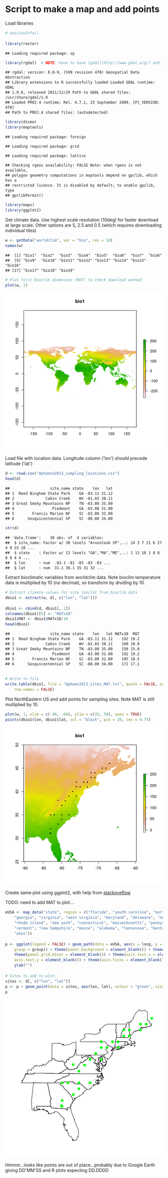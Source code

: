 Script to make a map and add points
=========================================

Load libraries


```r
# sessionInfo()

library(raster)
```

```
## Loading required package: sp
```

```r
library(rgdal)  # NOTE: have to have [gdal](http://www.gdal.org/) and [PROJ.4](http://trac.osgeo.org/proj/) install on PATH
```

```
## rgdal: version: 0.8-9, (SVN revision 470) Geospatial Data Abstraction
## Library extensions to R successfully loaded Loaded GDAL runtime: GDAL
## 1.9.0, released 2011/12/29 Path to GDAL shared files: /usr/share/gdal/1.9
## Loaded PROJ.4 runtime: Rel. 4.7.1, 23 September 2009, [PJ_VERSION: 470]
## Path to PROJ.4 shared files: (autodetected)
```

```r
library(dismo)
library(maptools)
```

```
## Loading required package: foreign
```

```
## Loading required package: grid
```

```
## Loading required package: lattice
```

```
## Checking rgeos availability: FALSE Note: when rgeos is not available,
## polygon geometry computations in maptools depend on gpclib, which has a
## restricted licence. It is disabled by default; to enable gpclib, type
## gpclibPermit()
```

```r
library(maps)
library(ggplot2)
```



Get climate data. Use highest scale resolution (10deg) for faster download at large scale. Other options are 5, 2.5 and 0.5 (which requires downloading individual tiles)


```r
w <- getData("worldclim", var = "bio", res = 10)
names(w)
```

```
##  [1] "bio1"  "bio2"  "bio3"  "bio4"  "bio5"  "bio6"  "bio7"  "bio8" 
##  [9] "bio9"  "bio10" "bio11" "bio12" "bio13" "bio14" "bio15" "bio16"
## [17] "bio17" "bio18" "bio19"
```

```r
# Plot first bioclim dimension (MAT) to check download worked
plot(w, 1)
```

![plot of chunk loadclimdata](figure/loadclimdata.png) 



Load file with location data. Longitude column ('lon') should precede latitude ('lat')


```r
d <- read.csv("Aphaeno2013_sampling_locations.csv")
head(d)
```

```
##                  site_name state    lon   lat
## 1  Reed Bingham State Park    GA -83.11 31.12
## 2              Cabin Creek    WV -81.03 38.11
## 3 Great Smoky Mountains NP    TN -83.00 35.00
## 4                 Piedmont    GA -83.00 31.00
## 5        Francis Marion NF    SC -83.00 32.00
## 6      Sesquicentennial SP    SC -80.00 34.00
```

```r
str(d)
```

```
## 'data.frame':	30 obs. of  4 variables:
##  $ site_name: Factor w/ 30 levels "Aroostook SP",..: 24 3 7 21 6 27 4 9 23 18 ...
##  $ state    : Factor w/ 13 levels "GA","MA","ME",..: 1 13 10 1 8 8 8 9 4 4 ...
##  $ lon      : num  -83.1 -81 -83 -83 -83 ...
##  $ lat      : num  31.1 38.1 35 31 32 ...
```


Extract bioclimatic variables from worldclim data. Note bioclim temperature data is multiplied by 10 (no decimal), so transform by dividing by 10.


```r
# Extract climate values for site lon/lat from bioclim data
dbio1 <- extract(w, d[, c("lon", "lat")])

dbio1 <- cbind(d, dbio1[, 1])
colnames(dbio1)[5] <- "MATx10"
dbio1$MAT <- dbio1$MATx10/10
head(dbio1)
```

```
##                  site_name state    lon   lat MATx10  MAT
## 1  Reed Bingham State Park    GA -83.11 31.12    192 19.2
## 2              Cabin Creek    WV -81.03 38.11    109 10.9
## 3 Great Smoky Mountains NP    TN -83.00 35.00    150 15.0
## 4                 Piedmont    GA -83.00 31.00    192 19.2
## 5        Francis Marion NF    SC -83.00 32.00    185 18.5
## 6      Sesquicentennial SP    SC -80.00 34.00    171 17.1
```

```r

# Write to file
write.table(dbio1, file = "Aphaen2013_sites_MAT.txt", quote = FALSE, sep = "\t", 
    row.names = FALSE)
```



Plot NorthEastern US and add points for sampling sites. Note MAT is still multiplied by 10.


```r
plot(w, 1, xlim = c(-90, -60), ylim = c(25, 50), axes = TRUE)
points(dbio1$lon, dbio1$lat, col = "black", pch = 20, cex = 0.75)
```

![plot of chunk plot](figure/plot.png) 



Create same plot using ggplot2, with help from [stackoveflow](http://stackoverflow.com/questions/9422167/how-do-i-plot-a-single-point-on-a-world-map-using-ggplot2)

TODO: need to add MAT to plot....


```r
eUSA <- map_data("state", region = c("florida", "south carolina", "north carolina", 
    "georgia", "virginia", "west virginia", "maryland", "delaware", "new jersey", 
    "rhode island", "new york", "connecticut", "massachusetts", "pennyslvania", 
    "vermont", "new hampshire", "maine", "alabama", "tennessee", "kentucky", 
    "ohio"))

p <- ggplot(legend = FALSE) + geom_path(data = eUSA, aes(x = long, y = lat, 
    group = group)) + theme(panel.background = element_blank()) + theme(panel.grid.major = element_blank()) + 
    theme(panel.grid.minor = element_blank()) + theme(axis.text.x = element_blank(), 
    axis.text.y = element_blank()) + theme(axis.ticks = element_blank()) + xlab("") + 
    ylab("")

# Sites to add to plot:
sites <- d[, c("lon", "lat")]
p <- p + geom_point(data = sites, aes(lon, lat), colour = "green", size = 4)
p
```

![plot of chunk ggplot](figure/ggplot.png) 


Hmmm...looks like points are out of place...probably due to Google Earth giving DD'MM'SS and R plots expecting DD.DDDD


